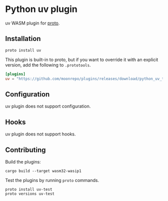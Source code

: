 # Python uv plugin

uv WASM plugin for [proto](https://github.com/moonrepo/proto).

## Installation

```shell
proto install uv
```

This plugin is built-in to proto, but if you want to override it with an explicit version, add the following to `.prototools`.

```toml
[plugins]
uv = "https://github.com/moonrepo/plugins/releases/download/python_uv_tool-vX.Y.Z/python_uv_tool.wasm"
```

## Configuration

uv plugin does not support configuration.

## Hooks

uv plugin does not support hooks.

## Contributing

Build the plugins:

```shell
cargo build --target wasm32-wasip1
```

Test the plugins by running `proto` commands.

```shell
proto install uv-test
proto versions uv-test
```
